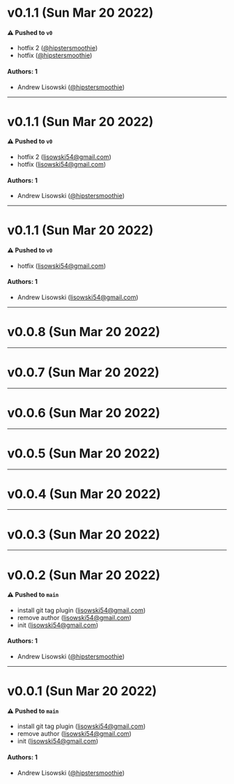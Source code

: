 # v0.1.1 (Sun Mar 20 2022)

#### ⚠️ Pushed to `v0`

- hotfix 2 ([@hipstersmoothie](https://github.com/hipstersmoothie))
- hotfix ([@hipstersmoothie](https://github.com/hipstersmoothie))

#### Authors: 1

- Andrew Lisowski ([@hipstersmoothie](https://github.com/hipstersmoothie))

---

# v0.1.1 (Sun Mar 20 2022)

#### ⚠️ Pushed to `v0`

- hotfix 2 (lisowski54@gmail.com)
- hotfix (lisowski54@gmail.com)

#### Authors: 1

- Andrew Lisowski ([@hipstersmoothie](https://github.com/hipstersmoothie))

---

# v0.1.1 (Sun Mar 20 2022)

#### ⚠️ Pushed to `v0`

- hotfix (lisowski54@gmail.com)

#### Authors: 1

- Andrew Lisowski (lisowski54@gmail.com)

---

# v0.0.8 (Sun Mar 20 2022)



---

# v0.0.7 (Sun Mar 20 2022)



---

# v0.0.6 (Sun Mar 20 2022)



---

# v0.0.5 (Sun Mar 20 2022)



---

# v0.0.4 (Sun Mar 20 2022)



---

# v0.0.3 (Sun Mar 20 2022)



---

# v0.0.2 (Sun Mar 20 2022)

#### ⚠️ Pushed to `main`

- install git tag plugin (lisowski54@gmail.com)
- remove author (lisowski54@gmail.com)
- init (lisowski54@gmail.com)

#### Authors: 1

- Andrew Lisowski ([@hipstersmoothie](https://github.com/hipstersmoothie))

---

# v0.0.1 (Sun Mar 20 2022)

#### ⚠️ Pushed to `main`

- install git tag plugin (lisowski54@gmail.com)
- remove author (lisowski54@gmail.com)
- init (lisowski54@gmail.com)

#### Authors: 1

- Andrew Lisowski ([@hipstersmoothie](https://github.com/hipstersmoothie))
